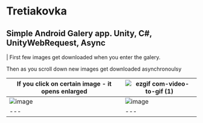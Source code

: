# Tretiakovka
Simple Android Galery app. Unity, C#, UnityWebRequest, Async
--------------------------------------------------------

| First few images get downloaded when you enter the galery.

Then as you scroll down new images get downloaded asynchronoulsy

If you click on certain image - it opens enlarged | ![ezgif com-video-to-gif (1)](https://github.com/SilentCoast/Tretiakovka/assets/94042423/5e10c285-5086-44d7-a42d-d79a797cc52d) |
| --- | --- |
| ![image](https://github.com/SilentCoast/Tretiakovka/assets/94042423/72399064-af8e-47eb-91ae-9a8693657e6c) | ![image](https://github.com/SilentCoast/Tretiakovka/assets/94042423/9d44e646-ad39-4b40-bc49-bc5ab7a6e4a4) |
| --- | --- |


